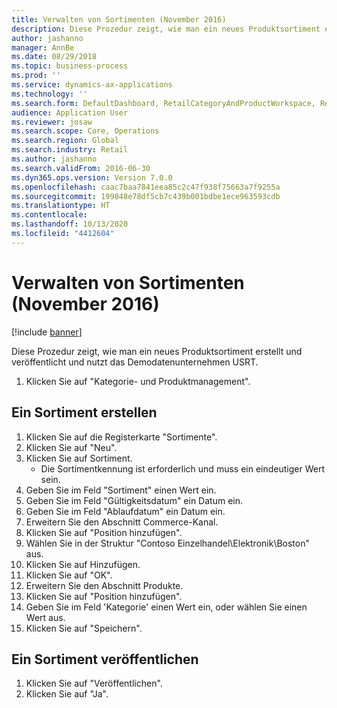 ```yaml
---
title: Verwalten von Sortimenten (November 2016)
description: Diese Prozedur zeigt, wie man ein neues Produktsortiment erstellt und veröffentlicht und nutzt das Demodatenunternehmen USRT.
author: jashanno
manager: AnnBe
ms.date: 08/29/2018
ms.topic: business-process
ms.prod: ''
ms.service: dynamics-ax-applications
ms.technology: ''
ms.search.form: DefaultDashboard, RetailCategoryAndProductWorkspace, RetailCategoryAndProductAssortment, RetailAssortmentDetails, RetailOperatingUnitPicker, EcoResCategorySingleLookup
audience: Application User
ms.reviewer: josaw
ms.search.scope: Core, Operations
ms.search.region: Global
ms.search.industry: Retail
ms.author: jashanno
ms.search.validFrom: 2016-06-30
ms.dyn365.ops.version: Version 7.0.0
ms.openlocfilehash: caac7baa7841eea85c2c47f938f75663a7f9255a
ms.sourcegitcommit: 199848e78df5cb7c439b001bdbe1ece963593cdb
ms.translationtype: HT
ms.contentlocale: 
ms.lasthandoff: 10/13/2020
ms.locfileid: "4412604"
---
```

# <a name="manage-assortments-november-2016"></a>Verwalten von Sortimenten (November 2016)

[!include [banner](../includes/banner.md)]

Diese Prozedur zeigt, wie man ein neues Produktsortiment erstellt und veröffentlicht und nutzt das Demodatenunternehmen USRT. 


1. Klicken Sie auf "Kategorie- und Produktmanagement".

## <a name="create-an-assortment"></a>Ein Sortiment erstellen
1. Klicken Sie auf die Registerkarte "Sortimente".
2. Klicken Sie auf "Neu".
3. Klicken Sie auf Sortiment.
    * Die Sortimentkennung ist erforderlich und muss ein eindeutiger Wert sein.  
4. Geben Sie im Feld "Sortiment" einen Wert ein.
5. Geben Sie im Feld "Gültigkeitsdatum" ein Datum ein.
6. Geben Sie im Feld "Ablaufdatum" ein Datum ein.
7. Erweitern Sie den Abschnitt Commerce-Kanal.
8. Klicken Sie auf "Position hinzufügen".
9. Wählen Sie in der Struktur "Contoso Einzelhandel\Elektronik\Boston" aus.
10. Klicken Sie auf Hinzufügen.
11. Klicken Sie auf "OK".
12. Erweitern Sie den Abschnitt Produkte.
13. Klicken Sie auf "Position hinzufügen".
14. Geben Sie im Feld 'Kategorie' einen Wert ein, oder wählen Sie einen Wert aus.
15. Klicken Sie auf "Speichern".

## <a name="publish-an-assortment"></a>Ein Sortiment veröffentlichen
1. Klicken Sie auf "Veröffentlichen".
2. Klicken Sie auf "Ja".

